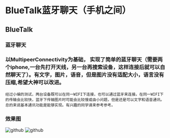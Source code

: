 BlueTalk蓝牙聊天（手机之间）
==============================

BlueTalk
----------------


### 蓝牙聊天

###     以MultipeerConnectivity为基础， 实现了简单的蓝牙聊天（需要两个iphone,一台先打开天线，另一台再搜索设备，这样连接后就可以自然聊天了）。有文字，图片，语音，但是图片没有适配大小，语言没有压缩,希望大神可以改进。 

     

    经过小编的测试，两台设备既可以在同一WIFI下连接，也可以通过蓝牙来连接。在同一WIFI下的传输会比较快，蓝牙下传输图片时可能会比较慢或由小问题，但是还是可以文字和语音通讯。总的来说基本通讯功能是能够实现。有兴趣的同学请来参考参考。 

### 效果图
![github](https://github.com/效果图1.png "github")
![github](https://github.com/效果图2.png "github")



